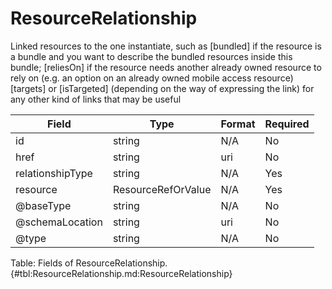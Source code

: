 <!--
    ATTENTION: This file was generated via gradle!
               Do NOT manually edit this file! Any such changes will be overwritten!
-->

# ResourceRelationship

Linked resources to the one instantiate, such as [bundled] if the resource is a bundle and you want to describe the bundled resources inside this bundle; [reliesOn] if the resource needs another already owned resource to rely on (e.g.
an option on an already owned mobile access resource) [targets] or [isTargeted] (depending on the way of expressing the link) for any other kind of links that may be useful

| Field | Type | Format | Required |
|-------|---|--------|---|
| id | string | N/A | No |
| href | string | uri | No |
| relationshipType | string | N/A | Yes |
| resource | ResourceRefOrValue | N/A | Yes |
| \@baseType | string | N/A | No |
| \@schemaLocation | string | uri | No |
| \@type | string | N/A | No |

Table: Fields of ResourceRelationship. {#tbl:ResourceRelationship.md:ResourceRelationship}
